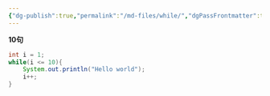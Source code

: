 ```yaml
---
{"dg-publish":true,"permalink":"/md-files/while/","dgPassFrontmatter":true}
---
```


**10句**
```java
int i = 1;
while(i <= 10){
	System.out.println("Hello world");
	i++;
}
```